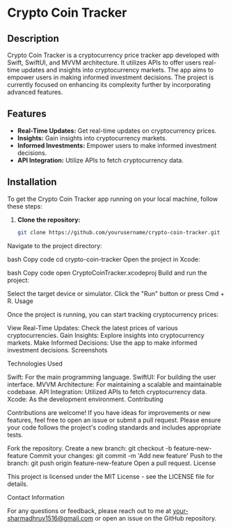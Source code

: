# Crypto Coin Tracker

## Description

Crypto Coin Tracker is a cryptocurrency price tracker app developed with Swift, SwiftUI, and MVVM architecture. It utilizes APIs to offer users real-time updates and insights into cryptocurrency markets. The app aims to empower users in making informed investment decisions. The project is currently focused on enhancing its complexity further by incorporating advanced features.

## Features

- **Real-Time Updates:** Get real-time updates on cryptocurrency prices.
- **Insights:** Gain insights into cryptocurrency markets.
- **Informed Investments:** Empower users to make informed investment decisions.
- **API Integration:** Utilize APIs to fetch cryptocurrency data.

## Installation

To get the Crypto Coin Tracker app running on your local machine, follow these steps:

1. **Clone the repository:**
   ```bash
   git clone https://github.com/yourusername/crypto-coin-tracker.git
Navigate to the project directory:

bash
Copy code
cd crypto-coin-tracker
Open the project in Xcode:

bash
Copy code
open CryptoCoinTracker.xcodeproj
Build and run the project:

Select the target device or simulator.
Click the "Run" button or press Cmd + R.
Usage

Once the project is running, you can start tracking cryptocurrency prices:

View Real-Time Updates: Check the latest prices of various cryptocurrencies.
Gain Insights: Explore insights into cryptocurrency markets.
Make Informed Decisions: Use the app to make informed investment decisions.
Screenshots

Technologies Used

Swift: For the main programming language.
SwiftUI: For building the user interface.
MVVM Architecture: For maintaining a scalable and maintainable codebase.
API Integration: Utilized APIs to fetch cryptocurrency data.
Xcode: As the development environment.
Contributing

Contributions are welcome! If you have ideas for improvements or new features, feel free to open an issue or submit a pull request. Please ensure your code follows the project's coding standards and includes appropriate tests.

Fork the repository.
Create a new branch: git checkout -b feature-new-feature
Commit your changes: git commit -m 'Add new feature'
Push to the branch: git push origin feature-new-feature
Open a pull request.
License

This project is licensed under the MIT License - see the LICENSE file for details.

Contact Information

For any questions or feedback, please reach out to me at your-sharmadhruv1516@gmail.com or open an issue on the GitHub repository.



